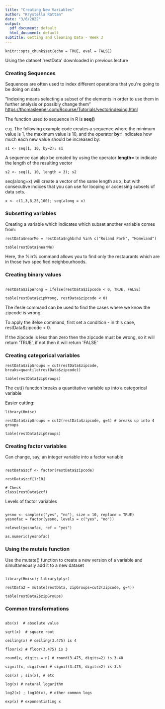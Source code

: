 ```yaml
---
title: "Creating New Variables"
author: "Krystella Rattan"
date: "3/6/2022"
output:
  pdf_document: default
  html_document: default
subtitle: Getting and Cleaning Data - Week 3
---
```


```{r setup, include=FALSE}
knitr::opts_chunk$set(echo = TRUE, eval = FALSE)
```

Using the dataset 'restData' downloaded in previous lecture

### Creating Sequences

Sequences are often used to index different operations that you're going to be
doing on data

"Indexing means selecting a subset of the elements in order to use them in
further analysis or possibly change them" 
https://thomasleeper.com/Rcourse/Tutorials/vectorindexing.html


The function used to sequence in R is **seq()**

e.g. The following example code creates a sequence where the minimum value is 1,
the maximum value is 10, and the operator **by=** indicates how much each new 
value should be increased by:

```{r}
s1 <- seq(1, 10, by=2); s1

```


A sequence can also be created by using the operator **length=** to indicate the
length of the resulting vector

```{r}
s2 <- seq(1, 10, length = 3); s2

```

seq(along=x) will create a vector of the same length as x, but with consecutive 
indices that you can use for looping or accessing subsets of data sets.

```{r}
x <- c(1,3,8,25,100); seq(along = x)

```


### Subsetting variables

Creating a variable which indicates which subset another variable comes from:

```{r}
restData$nearMe = restData$nghbrhd %in% c("Roland Park", "Homeland")

table(restData$nearMe)

```

Here, the %in% command allows you to find only the restaurants which are in those
two specified neighbourhoods.

### Creating binary values

```{r}

restData$zipWrong = ifelse(restData$zipcode < 0, TRUE, FALSE)

table(restData$zipWrong, restData$zipcode < 0)

```

The ifesle command can be used to find the cases where we know the zipcode is 
wrong.

To apply the ifelse command, first set a condition - in this case, 
restData$zipcode < 0.

If the zipcode is less than zero then the zipcode must be wrong, so it will 
return 'TRUE', if not then it will return 'FALSE'


### Creating categorical variables

```{r}
restData$zipGroups = cut(restData$zipcode, breaks=quantile(restData$zipcode))

table(restData$zipGroups)

```

The cut() function breaks a quantitative variable up into a categorical 
variable

Easier cutting:

```{r}
library(Hmisc)

restData$zipGroups = cut2(restData$zipcode, g=4) # breaks up into 4 groups

table(restData$zipGroups)

```


### Creating factor variables

Can change, say, an integer variable into a factor variable

```{r}

restData$zcf <- factor(restData$zipcode)

restData$zcf[1:10]

# Check
class(restData$zcf)

```

Levels of factor variables

```{r}

yesno <- sample(c("yes", "no"), size = 10, replace = TRUE)
yesnofac = factor(yesno, levels = c("yes", "no"))

relevel(yesnofac, ref = "yes")

as.numeric(yesnofac)

```


### Using the mutate function

Use the mutate() function to create a new version of a variable and simultaneously
add it to a new dataset

```{r}

library(Hmisc); library(plyr)

restData2 = mutate(restData, zipGroups=cut2(zipcode, g=4))

table(restData2$zipGroups)

```


### Common transformations

```{r}

abs(x)  # absolute value

sqrt(x)  # square root

ceiling(x) # ceiling(3.475) is 4

floor(x) # floor(3.475) is 3

round(x, digits = n) # round(3.475, digits=2) is 3.48
 
signif(x, digits=n) # signif(3.475, digits=2) is 3.5

cos(x) ; sin(x), # etc

log(x) # natural logarithm

log2(x) ; log10(x), # other common logs

exp(x) # exponentiating x

```

















